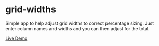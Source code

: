 # grid-widths
Simple app to help adjust grid widths to correct percentage sizing. Just enter column names and widths and you can then adjust for the total.

[Live Demo](http://ThunderboltVRS.github.io/grid-sizing/grid-sizing.html)